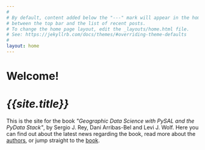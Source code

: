 ```yaml
---
#
# By default, content added below the "---" mark will appear in the home page
# between the top bar and the list of recent posts.
# To change the home page layout, edit the _layouts/home.html file.
# See: https://jekyllrb.com/docs/themes/#overriding-theme-defaults
#
layout: home
---
```


# Welcome!

# *{{site.title}}*

This is the site for the book *"Geographic Data Science with PySAL and the PyData
Stack"*, by Sergio J. Rey, Dani Arribas-Bel and Levi J. Wolf. Here you can find out about
the latest news regarding the book, 
read more about the [authors](/authors), or jump straight to the
[book](http://geographicdata.science/book).
